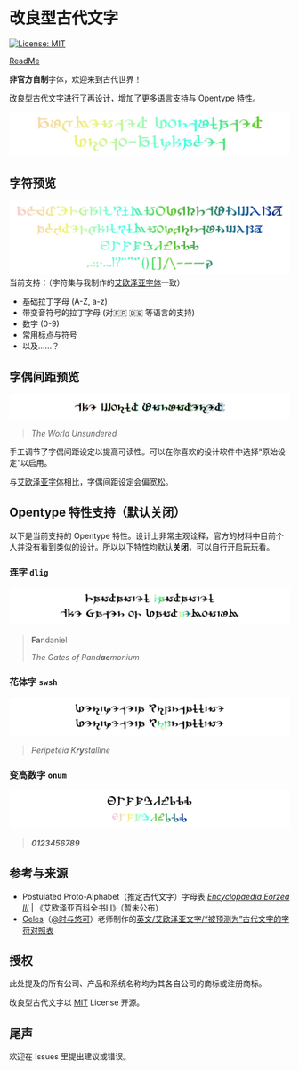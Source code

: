 # 改良型古代文字
[![License: MIT](https://img.shields.io/badge/License-MIT-yellow.svg)](https://opensource.org/licenses/MIT)

[ReadMe](README.md)

**非官方自制**字体，欢迎来到古代世界！

改良型古代文字进行了再设计，增加了更多语言支持与 Opentype 特性。

![Augmented Postulated Proto-Alphabet](preview/Title.svg)

## 字符预览

![字母表](preview/Glyphs.svg)
当前支持：（字符集与我制作的[艾欧泽亚字体](https://github.com/karaipsum/Eorzean-Typeface)一致）
- 基础拉丁字母 (A-Z, a-z)
- 带变音符号的拉丁字母 (对🇫🇷 🇩🇪 等语言的支持)
- 数字 (0-9)
- 常用标点与符号
- 以及……？

## 字偶间距预览

![字偶间距](preview/Kerning.svg)
> _The World Unsundered_

手工调节了字偶间距设定以提高可读性。可以在你喜欢的设计软件中选择“原始设定”以启用。

与[艾欧泽亚字体](https://github.com/karaipsum/Eorzean-Typeface)相比，字偶间距设定会偏宽松。

## Opentype 特性支持（默认关闭）

以下是当前支持的 Opentype 特性。设计上非常主观诠释，官方的材料中目前个人并没有看到类似的设计。所以以下特性均默认**关闭**，可以自行开启玩玩看。

### 连字 `dlig`

![dlig](preview/Ligature.svg)
> **Fa**ndaniel
>
> _The Gates of Pand**ae**monium_

### 花体字 `swsh`

![swsh](preview/Swash.svg)
> _Peripeteia K**ry**stalline_

### 变高数字 `onum`

![onum](preview/OSF.svg)
> _**0123456789**_

## 参考与来源

- Postulated Proto-Alphabet（推定古代文字）字母表 [_Encyclopaedia Eorzea III_](https://sqex.to/Snrq9) | 《艾欧泽亚百科全书III》（暂未公布）
- [Celes](https://club.huijiwiki.com/wiki/%E7%89%B9%E6%AE%8A:%E9%A9%BE%E9%A9%B6%E5%AE%A4#/user/45979/main)（[@时与悠可](https://weibo.com/u/3506214112)）老师制作的[英文/艾欧泽亚文字/“被预测为”古代文字的字符对照表](https://weibo.com/3506214112/NkPbor2Iz)

## 授权

此处提及的所有公司、产品和系统名称均为其各自公司的商标或注册商标。

改良型古代文字以 [MIT](LICENSE) License 开源。

## 尾声

欢迎在 Issues 里提出建议或错误。